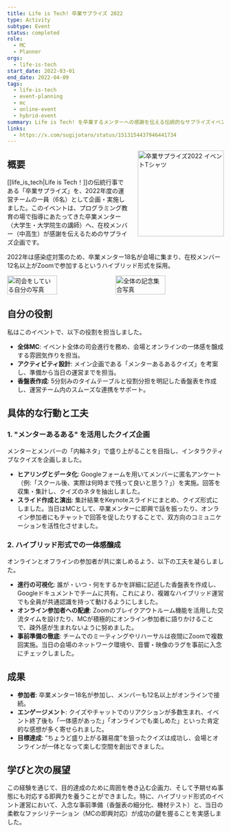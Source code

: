 ```yaml
---
title: Life is Tech! 卒業サプライズ 2022
type: Activity
subtype: Event
status: completed
role:
  - MC
  - Planner
orgs:
  - life-is-tech
start_date: 2022-03-01
end_date: 2022-04-09
tags:
  - life-is-tech
  - event-planning
  - mc
  - online-event
  - hybrid-event
summary: Life is Tech! を卒業するメンターへの感謝を伝える伝統的なサプライズイベントを、2022年度の運営チームとして企画・実施。コロナ禍に対応したハイブリッド形式（卒業メンターは会場、在校メンバーはZoom参加）を採用し、全体MCとインタラクティブなアクティビティ設計を担当。一体感の創出に貢献した。
links:
  - https://x.com/sugijotaro/status/1513154437946441734
---
```


<img src="linked_assets/20_Activities/graduation_surprise_2022/assets/graduation_surprise_2022_icon.jpg" alt="卒業サプライズ2022 イベントTシャツ" style="float: right; width: 200px; margin-left: 24px;">

## 概要
[[life_is_tech|Life is Tech！]]の伝統行事である「卒業サプライズ」を、2022年度の運営チームの一員（6名）として企画・実施しました。このイベントは、プログラミング教育の場で指導にあたってきた卒業メンター（大学生・大学院生の講師）へ、在校メンバー（中高生）が感謝を伝えるためのサプライズ企画です。

2022年は感染症対策のため、卒業メンター18名が会場に集まり、在校メンバー12名以上がZoomで参加するというハイブリッド形式を採用。

<div style="display: flex; gap: 10px;">
  <img src="linked_assets/20_Activities/graduation_surprise_2022/assets/graduation_surprise_2022_mc.jpg" alt="司会をしている自分の写真" width="48%">
  <img src="linked_assets/20_Activities/graduation_surprise_2022/assets/graduation_surprise_2022_group.jpg" alt="全体の記念集合写真" width="48%">
</div>

## 自分の役割

私はこのイベントで、以下の役割を担当しました。

- **全体MC**: イベント全体の司会進行を務め、会場とオンラインの一体感を醸成する雰囲気作りを担当。
- **アクティビティ設計**: メイン企画である「メンターあるあるクイズ」を考案し、準備から当日の運営までを担当。
- **香盤表作成**: 5分刻みのタイムテーブルと役割分担を明記した香盤表を作成し、運営チーム内のスムーズな連携をサポート。

## 具体的な行動と工夫

### 1. "メンターあるある" を活用したクイズ企画

メンターとメンバーの「内輪ネタ」で盛り上がることを目指し、インタラクティブなクイズを企画しました。

- **ヒアリングとデータ化**: Googleフォームを用いてメンバーに匿名アンケート（例:「スクール後、実際は何時まで残って良いと思う？」）を実施。回答を収集・集計し、クイズのネタを抽出しました。
- **スライド作成と演出**: 集計結果をKeynoteスライドにまとめ、クイズ形式にしました。当日はMCとして、卒業メンターに即興で話を振ったり、オンライン参加者にもチャットで回答を促したりすることで、双方向のコミュニケーションを活性化させました。

### 2. ハイブリッド形式での一体感醸成

オンラインとオフラインの参加者が共に楽しめるよう、以下の工夫を凝らしました。

- **進行の可視化**: 誰が・いつ・何をするかを詳細に記述した香盤表を作成し、Googleドキュメントでチームに共有。これにより、複雑なハイブリッド運営でも全員が共通認識を持って動けるようにしました。
- **オンライン参加者への配慮**: Zoomのブレイクアウトルーム機能を活用した交流タイムを設けたり、MCが積極的にオンライン参加者に語りかけることで、疎外感が生まれないように努めました。
- **事前準備の徹底**: チームでのミーティングやリハーサルは夜間にZoomで複数回実施。当日の会場のネットワーク環境や、音響・映像のラグを事前に入念にチェックしました。

## 成果

- **参加者**: 卒業メンター18名が参加し、メンバーも12名以上がオンラインで接続。
- **エンゲージメント**: クイズやチャットでのリアクションが多数生まれ、イベント終了後も「一体感があった」「オンラインでも楽しめた」といった肯定的な感想が多く寄せられました。
- **目標達成**: “ちょうど盛り上がる難易度”を狙ったクイズは成功し、会場とオンラインが一体となって楽しむ空間を創出できました。

## 学びと次の展望

この経験を通じて、目的達成のために周囲を巻き込む企画力、そして予期せぬ事態にも対応する即興力を養うことができました。特に、ハイブリッド形式のイベント運営において、入念な事前準備（香盤表の細分化、機材テスト）と、当日の柔軟なファシリテーション（MCの即興対応）が成功の鍵を握ることを実感しました。
